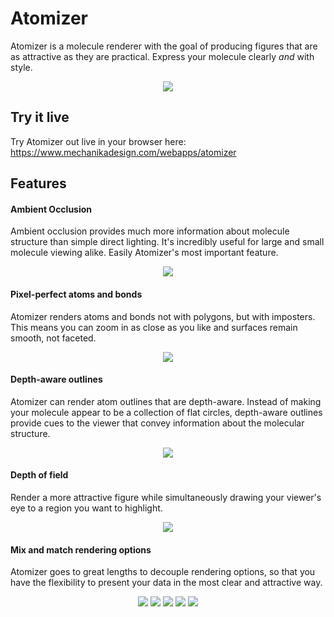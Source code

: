 # Atomizer

Atomizer is a molecule renderer with the goal of producing figures that are as attractive as they are practical. Express your molecule clearly _and_ with style.

<p align="center">
  <img src="static/screenshots/demo-2.png">
</p>

## Try it live

Try Atomizer out live in your browser here: https://www.mechanikadesign.com/webapps/atomizer

## Features

#### Ambient Occlusion

Ambient occlusion provides much more information about molecule structure than simple direct lighting. It's incredibly useful for large and small molecule viewing alike. Easily Atomizer's most important feature.

<p align="center">
  <img src="static/screenshots/demo-9.png">
</p>

#### Pixel-perfect atoms and bonds

Atomizer renders atoms and bonds not with polygons, but with imposters. This means you can zoom in as close as you like and surfaces remain smooth, not faceted.

<p align="center">
  <img src="static/screenshots/demo-0.png">
</p>

#### Depth-aware outlines

Atomizer can render atom outlines that are depth-aware. Instead of making your molecule appear to be a collection of flat circles, depth-aware outlines provide cues to the viewer that convey information about the molecular structure.

<p align="center">
  <img src="static/screenshots/demo-5.png">
</p>

#### Depth of field

Render a more attractive figure while simultaneously drawing your viewer's eye to a region you want to highlight.

<p align="center">
  <img src="static/screenshots/demo-1.png">
</p>

#### Mix and match rendering options

Atomizer goes to great lengths to decouple rendering options, so that you have the flexibility to present your data in the most clear and attractive way.

<p align="center">
  <img src="static/screenshots/demo-3.png">
  <img src="static/screenshots/demo-6.png">
  <img src="static/screenshots/demo-4.png">
  <img src="static/screenshots/demo-7.png">
  <img src="static/screenshots/demo-8.png">
</p>

